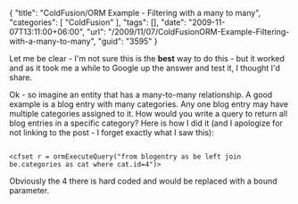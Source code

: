{
	"title": "ColdFusion/ORM Example - Filtering with a many to many",
	"categories": [
		"ColdFusion"
	],
	"tags": [],
	"date": "2009-11-07T13:11:00+06:00",
	"url": "/2009/11/07/ColdFusionORM-Example-Filtering-with-a-many-to-many",
	"guid": "3595"
}

Let me be clear - I'm not sure this is the <b>best</b> way to do this - but it worked and as it took me a while to Google up the answer and test it, I thought I'd share.

Ok - so imagine an entity that has a many-to-many relationship. A good example is a blog entry with many categories. Any one blog entry may have multiple categories assigned to it. How would you write a query to return all blog entries in a specific category? Here is how I did it (and I apologize for not linking to the post - I forget exactly what I saw this):

<code>
&lt;cfset r = ormExecuteQuery("from blogentry as be left join be.categories as cat where cat.id=4")&gt;
</code>

Obviously the 4 there is hard coded and would be replaced with a bound parameter.
